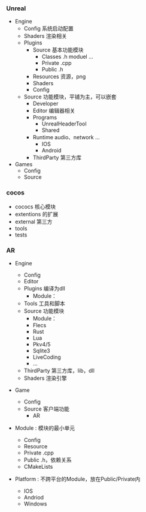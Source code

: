 
### Unreal

- Engine
	- Config                                            系统启动配置
	- Shaders                                          渲染相关
	- Plugins                                           
		- Source                                     基本功能模块
			- Classes                             .h  moduel ...
			- Private                              .cpp
			- Public                               .h  
		- Resources                                资源，png
		- Shaders               
		- Config                
	- Source                                             功能模块，平铺为主，可以嵌套
		- Developer                                
		- Editor                                       编辑器相关
		- Programs                                  
			- UnrealHeaderTool                                  
			- Shared                              
		- Runtime                                   audio、network ...
			- IOS                                    
			- Android
		- ThirdParty                                第三方库
- Games
	- Config
	- Source


### cocos

- cococs                                                    核心模块
- extentions                                              的扩展
- external                                                  第三方
- tools
- tests


### AR


- Engine
	- Config
	- Editor
	- Plugins                                    编译为dll
		- Module：
	- Tools                                       工具和脚本
	- Source                                    功能模块
		- Module：        
		- Flecs
		- Rust
		- Lua
		- Pkv4/5
		- Sqlite3
		- LiveCoding
		-  ...
	- ThirdParty                                第三方库，lib，dll
	- Shaders                                    渲染引擎
- Game                                      
	- Config
	- Source                                      客户端功能
		- AR                       

- Module :                                            模块的最小单元
	- Config
	- Resource
	- Private                                       .cpp
	- Public                                        .h，依赖关系
	- CMakeLists

- Platform :                                         不跨平台的Module，放在Public/Private内
	- IOS
	- Andriod
	- Windows
